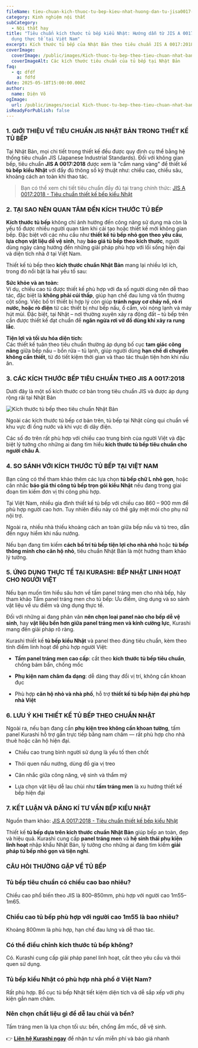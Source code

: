 ```yaml
---
fileName: tieu-chuan-kich-thuoc-tu-bep-kieu-nhat-huong-dan-tu-jisa0017-va-ung-dung-thuc-te-tai-viet-nam
category: Kinh nghiệm nội thất
subCategory:
  - Nội thất hay
title: "Tiêu chuẩn kích thước tủ bếp kiểu Nhật: Hướng dẫn từ JIS A 0017 và ứng
  dụng thực tế tại Việt Nam"
excerpt: Kích thước tủ bếp của Nhật Bản theo tiêu chuẩn JIS A 0017:2018
coverImage:
  coverImage: /public/images/Kich-thuoc-tu-bep-theo-tieu-chuan-nhat-ban.svg
  coverImageAlt: Các kích thước tiêu chuẩn của tủ bếp tại Nhật Bản
faq:
  - q: dfdf
    a: fdfd
date: 2025-05-18T15:00:00.000Z
author:
  name: Diện Võ
ogImage:
  url: /public/images/social Kich-thuoc-tu-bep-theo-tieu-chuan-nhat-ban.jpg
isReadyForPublish: false
---
```

### 1\. GIỚI THIỆU VỀ TIÊU CHUẨN JIS NHẬT BẢN TRONG THIẾT KẾ TỦ BẾP

Tại Nhật Bản, mọi chi tiết trong thiết kế đều được quy định cụ thể bằng hệ thống tiêu chuẩn JIS (Japanese Industrial Standards). Đối với không gian bếp, tiêu chuẩn **JIS A 0017:2018** được xem là "cẩm nang vàng" để thiết kế **tủ bếp kiểu Nhật** với đầy đủ thông số kỹ thuật như: chiều cao, chiều sâu, khoảng cách an toàn khi thao tác.

> Bạn có thể xem chi tiết tiêu chuẩn đầy đủ tại trang chính thức: [JIS A 0017:2018 - Tiêu chuẩn thiết kế bếp kiểu Nhật](https://kikakurui.com/a0/A0017-2018-01.html)

### 2\. TẠI SAO NÊN QUAN TÂM ĐẾN KÍCH THƯỚC TỦ BẾP

**Kích thước tủ bếp** không chỉ ảnh hưởng đến công năng sử dụng mà còn là yếu tố được nhiều người quan tâm khi cải tạo hoặc thiết kế mới không gian bếp. Đặc biệt với các nhu cầu như **thiết kế tủ bếp nhỏ gọn theo yêu cầu**, **lựa chọn vật liệu dễ vệ sinh**, hay **báo giá tủ bếp theo kích thước**, người dùng ngày càng hướng đến những giải pháp phù hợp với lối sống hiện đại và diện tích nhà ở tại Việt Nam.

Thiết kế tủ bếp theo **kích thước chuẩn Nhật Bản** mang lại nhiều lợi ích, trong đó nổi bật là hai yếu tố sau:

**Sức khỏe và an toàn:**  
Ví dụ, chiều cao tủ được thiết kế phù hợp với đa số người dùng nên dễ thao tác, đặc biệt là **không phải cúi thấp**, giúp hạn chế đau lưng và tổn thương cột sống. Việc bố trí thiết bị hợp lý còn giúp **tránh nguy cơ cháy nổ, rò rỉ nước, hoặc rò điện** từ các thiết bị như bếp nấu, ổ cắm, vòi nóng lạnh và máy hút mùi. Đặc biệt, tại Nhật – nơi thường xuyên xảy ra động đất – tủ bếp trên cần được thiết kế đạt chuẩn để **ngăn ngừa rơi vỡ đồ dùng khi xảy ra rung lắc**.

**Tiện lợi và tối ưu hóa diện tích:**  
Các thiết kế tuân theo tiêu chuẩn thường áp dụng bố cục **tam giác công năng** giữa bếp nấu – bồn rửa – tủ lạnh, giúp người dùng **hạn chế di chuyển không cần thiết**, từ đó tiết kiệm thời gian và thao tác thuận tiện hơn khi nấu ăn.

### 3\. CÁC KÍCH THƯỚC BẾP TIÊU CHUẨN THEO JIS A 0017:2018

Dưới đây là một số kích thước cơ bản trong tiêu chuẩn JIS và được áp dụng rộng rãi tại Nhật Bản

![Kích thước tủ bếp theo tiêu chuẩn Nhật Bản](/public/images/kich-thuoc-chi-tiet-t%E1%BB%A7-be-nhat-ban.svg)

Ngoài các kích thước tủ bếp cơ bản trên, tủ bếp tại Nhật cũng qui chuẩn về khu vực đi ống nước và khi vực đi dây điện.

Các số đo trên rất phù hợp với chiều cao trung bình của người Việt và đặc biệt lý tưởng cho những ai đang tìm hiểu **kích thước tủ bếp tiêu chuẩn cho người châu Á**.

### 4\. SO SÁNH VỚI KÍCH THƯỚC TỦ BẾP TẠI VIỆT NAM

Bạn cũng có thể tham khảo thêm các lựa chọn **tủ bếp chữ L nhỏ gọn**, hoặc cân nhắc **báo giá thi công tủ bếp trọn gói kiểu Nhật** nếu đang trong giai đoạn tìm kiếm đơn vị thi công phù hợp.

Tại Việt Nam, nhiều gia đình thiết kế tủ bếp với chiều cao 860 – 900 mm để phù hợp người cao hơn. Tuy nhiên điều này có thể gây mệt mỏi cho phụ nữ nội trợ.

Ngoài ra, nhiều nhà thiếu khoảng cách an toàn giữa bếp nấu và tủ treo, dẫn đến nguy hiểm khi nấu nướng.

Nếu bạn đang tìm kiếm **cách bố trí tủ bếp tiện lợi cho nhà nhỏ** hoặc **tủ bếp thông minh cho căn hộ nhỏ**, tiêu chuẩn Nhật Bản là một hướng tham khảo lý tưởng.

### 5\. ỨNG DỤNG THỰC TẾ TẠI KURASHI: BẾP NHẬT LINH HOẠT CHO NGƯỜI VIỆT

Nếu bạn muốn tìm hiểu sâu hơn về tấm panel tráng men cho nhà bếp, hãy tham khảo Tấm panel tráng men cho tủ bếp: Ưu điểm, ứng dụng và so sánh vật liệu về ưu điểm và ứng dụng thực tế.

Đối với những ai đang phân vân **nên chọn loại panel nào cho bếp dễ vệ sinh**, hay **vật liệu bền hơn giữa panel tráng men và kính cường lực**, Kurashi mang đến giải pháp rõ ràng.

Kurashi thiết kế **tủ bếp kiểu Nhật** và panel theo đúng tiêu chuẩn, kèm theo tính điểm linh hoạt để phù hợp người Việt:

*   **Tấm panel tráng men cao cấp**: cắt theo **kích thước tủ bếp tiêu chuẩn**, chống bám bẩn, chống mốc
    
*   **Phụ kiện nam châm đa dạng**: dễ dàng thay đổi vị trí, không cần khoan đục
    
*   Phù hợp **căn hộ nhỏ và nhà phố**, hỗ trợ **thiết kế tủ bếp hiện đại phù hợp nhà Việt**
    

### 6\. LƯU Ý KHI THIẾT KẾ TỦ BẾP THEO CHUẨN NHẬT

Ngoài ra, nếu bạn đang cần **phụ kiện treo không cần khoan tường**, tấm panel Kurashi hỗ trợ gắn trực tiếp bằng nam châm — rất phù hợp cho nhà thuê hoặc căn hộ hiện đại.

*   Chiều cao trung bình người sử dụng là yếu tố then chốt
    
*   Thói quen nấu nướng, dùng đồ gia vị treo
    
*   Cân nhắc giữa công năng, vệ sinh và thẩm mỹ
    
*   Lựa chọn vật liệu dễ lau chùi như **tấm tráng men** là xu hướng thiết kế bếp hiện đại
    

### 7\. KẾT LUẬN VÀ ĐĂNG KÍ TƯ VẤN BẾP KIỂU NHẬT

Nguồn tham khảo: [JIS A 0017:2018 - Tiêu chuẩn thiết kế bếp kiểu Nhật](https://kikakurui.com/a0/A0017-2018-01.html)

Thiết kế **tủ bếp dựa trên kích thước chuẩn Nhật Bản** giúp bếp an toàn, đẹp và hiệu quả. Kurashi cung cấp **panel tráng men** và **hệ sinh thái phụ kiện linh hoạt** nhập khẩu Nhật Bản, lý tưởng cho những ai đang tìm kiếm **giải pháp tủ bếp nhỏ gọn và tiện nghi**.

### CÂU HỎI THƯỜNG GẶP VỀ TỦ BẾP

### **Tủ bếp tiêu chuẩn có chiều cao bao nhiêu?**

Chiều cao phổ biến theo JIS là 800–850mm, phù hợp với người cao 1m55–1m65.

### **Chiều cao tủ bếp phù hợp với người cao 1m55 là bao nhiêu?**

Khoảng 800mm là phù hợp, hạn chế đau lưng và dễ thao tác.

### **Có thể điều chỉnh kích thước tủ bếp không?**

Có. Kurashi cung cấp giải pháp panel linh hoạt, cắt theo yêu cầu và thói quen sử dụng.

### **Tủ bếp kiểu Nhật có phù hợp nhà phố ở Việt Nam?**

Rất phù hợp. Bố cục tủ bếp Nhật tiết kiệm diện tích và dễ sắp xếp với phụ kiện gắn nam châm.

### **Nên chọn chất liệu gì để dễ lau chùi và bền?**

Tấm tráng men là lựa chọn tối ưu: bền, chống ẩm mốc, dễ vệ sinh.

👉 [**Liên hệ Kurashi ngay**](https://www.kurashi.com.vn/lien-he) để nhận tư vấn miễn phí và báo giá nhanh